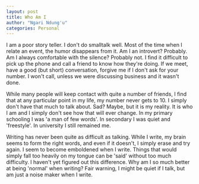 ```yaml
---
layout: post
title: Who Am I
author: "Ngari Ndung'u"
categories: Personal
---
```


I am a poor story teller. I don't do smalltalk well. Most of the time when I relate an event, the humor disappears from it.
Am I an introvert? Probably. Am I always comfortable with the silence? Probably not.
I find it difficult to pick up the phone and call a friend to know how they're doing.
If we meet, have a good (but short) conversation, forgive me if I don't ask for your number.
I won't call, unless we were discussing business and it wasn't done.

While many people will keep contact with quite a number of friends, I find that at any particular point in my life, my number never gets to 10.
I simply don't have that much to talk about. Sad? Maybe, but it is my reality. It is who I am and I simply don't see how that will ever change. In my primary schooling I was 'a man of few words'. In secondary I was quiet and 'freestyle'. In university I still remained me.

Writing has never been quite as difficult as talking. While I write, my brain seems to form the right words, and even if it doesn't, I simply erase and try again. I seem to become emboldened when I write. Things that would simply fall too heavily on my tongue can be 'said' without too much difficulty. I haven't yet figured out this difference. Why am I so much better at being 'normal' when writing? Fair warning, I might be quiet if I talk, but am just a noise maker when I write.
